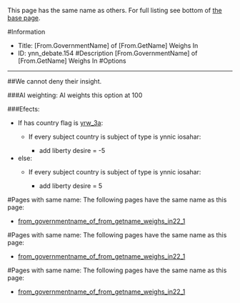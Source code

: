 This page has the same name as others. For full listing see bottom of [the base page](from_governmentname_of_from_getname_weighs.md).

#Information
 - Title: [From.GovernmentName] of [From.GetName] Weighs In
 - ID: ynn_debate.154
#Description
[From.GovernmentName] of [From.GetName] Weighs In
#Options

___
##We cannot deny their insight.

###AI weighting:
AI weights this option at 100


###Efects:<ul><li>If has country flag is [yrw_3a](../flags/yrw_3a.md):</li><ul><li>If every subject country is subject of type is ynnic iosahar:</li><ul><li>add liberty desire = -5</li></ul></ul><li>else:</li><ul><li>If every subject country is subject of type is ynnic iosahar:</li><ul><li>add liberty desire = 5</li></ul></ul></ul>


#Pages with same name:
The following pages have the same name as this page:
 - [from_governmentname_of_from_getname_weighs_in22_1](from_governmentname_of_from_getname_weighs_in22_1.md)


#Pages with same name:
The following pages have the same name as this page:
 - [from_governmentname_of_from_getname_weighs_in22_1](from_governmentname_of_from_getname_weighs_in22_1.md)


#Pages with same name:
The following pages have the same name as this page:
 - [from_governmentname_of_from_getname_weighs_in22_1](from_governmentname_of_from_getname_weighs_in22_1.md)
